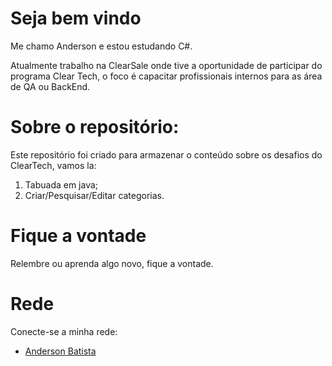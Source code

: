 # Seja bem vindo 
Me chamo Anderson e estou estudando C#.

Atualmente trabalho na ClearSale onde tive a oportunidade de participar do programa Clear Tech, o foco é capacitar profissionais internos para as área de QA ou BackEnd.

# Sobre o repositório:
Este repositório foi criado para armazenar o conteúdo sobre os desafios do ClearTech, vamos la:

1.	Tabuada em java;
2.	Criar/Pesquisar/Editar categorias.

# Fique a vontade
Relembre ou aprenda algo novo, fique a vontade. 

# Rede
Conecte-se a minha rede: 

- [Anderson Batista](https://www.linkedin.com/in/anderbatista/)
